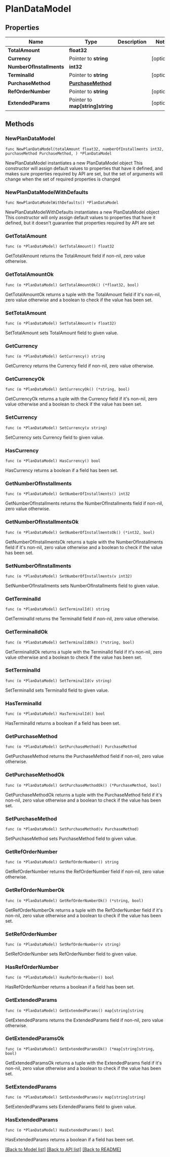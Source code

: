 # PlanDataModel

## Properties

Name | Type | Description | Notes
------------ | ------------- | ------------- | -------------
**TotalAmount** | **float32** |  | 
**Currency** | Pointer to **string** |  | [optional] 
**NumberOfInstallments** | **int32** |  | 
**TerminalId** | Pointer to **string** |  | [optional] 
**PurchaseMethod** | [**PurchaseMethod**](PurchaseMethod.md) |  | 
**RefOrderNumber** | Pointer to **string** |  | [optional] 
**ExtendedParams** | Pointer to **map[string]string** |  | [optional] 

## Methods

### NewPlanDataModel

`func NewPlanDataModel(totalAmount float32, numberOfInstallments int32, purchaseMethod PurchaseMethod, ) *PlanDataModel`

NewPlanDataModel instantiates a new PlanDataModel object
This constructor will assign default values to properties that have it defined,
and makes sure properties required by API are set, but the set of arguments
will change when the set of required properties is changed

### NewPlanDataModelWithDefaults

`func NewPlanDataModelWithDefaults() *PlanDataModel`

NewPlanDataModelWithDefaults instantiates a new PlanDataModel object
This constructor will only assign default values to properties that have it defined,
but it doesn't guarantee that properties required by API are set

### GetTotalAmount

`func (o *PlanDataModel) GetTotalAmount() float32`

GetTotalAmount returns the TotalAmount field if non-nil, zero value otherwise.

### GetTotalAmountOk

`func (o *PlanDataModel) GetTotalAmountOk() (*float32, bool)`

GetTotalAmountOk returns a tuple with the TotalAmount field if it's non-nil, zero value otherwise
and a boolean to check if the value has been set.

### SetTotalAmount

`func (o *PlanDataModel) SetTotalAmount(v float32)`

SetTotalAmount sets TotalAmount field to given value.


### GetCurrency

`func (o *PlanDataModel) GetCurrency() string`

GetCurrency returns the Currency field if non-nil, zero value otherwise.

### GetCurrencyOk

`func (o *PlanDataModel) GetCurrencyOk() (*string, bool)`

GetCurrencyOk returns a tuple with the Currency field if it's non-nil, zero value otherwise
and a boolean to check if the value has been set.

### SetCurrency

`func (o *PlanDataModel) SetCurrency(v string)`

SetCurrency sets Currency field to given value.

### HasCurrency

`func (o *PlanDataModel) HasCurrency() bool`

HasCurrency returns a boolean if a field has been set.

### GetNumberOfInstallments

`func (o *PlanDataModel) GetNumberOfInstallments() int32`

GetNumberOfInstallments returns the NumberOfInstallments field if non-nil, zero value otherwise.

### GetNumberOfInstallmentsOk

`func (o *PlanDataModel) GetNumberOfInstallmentsOk() (*int32, bool)`

GetNumberOfInstallmentsOk returns a tuple with the NumberOfInstallments field if it's non-nil, zero value otherwise
and a boolean to check if the value has been set.

### SetNumberOfInstallments

`func (o *PlanDataModel) SetNumberOfInstallments(v int32)`

SetNumberOfInstallments sets NumberOfInstallments field to given value.


### GetTerminalId

`func (o *PlanDataModel) GetTerminalId() string`

GetTerminalId returns the TerminalId field if non-nil, zero value otherwise.

### GetTerminalIdOk

`func (o *PlanDataModel) GetTerminalIdOk() (*string, bool)`

GetTerminalIdOk returns a tuple with the TerminalId field if it's non-nil, zero value otherwise
and a boolean to check if the value has been set.

### SetTerminalId

`func (o *PlanDataModel) SetTerminalId(v string)`

SetTerminalId sets TerminalId field to given value.

### HasTerminalId

`func (o *PlanDataModel) HasTerminalId() bool`

HasTerminalId returns a boolean if a field has been set.

### GetPurchaseMethod

`func (o *PlanDataModel) GetPurchaseMethod() PurchaseMethod`

GetPurchaseMethod returns the PurchaseMethod field if non-nil, zero value otherwise.

### GetPurchaseMethodOk

`func (o *PlanDataModel) GetPurchaseMethodOk() (*PurchaseMethod, bool)`

GetPurchaseMethodOk returns a tuple with the PurchaseMethod field if it's non-nil, zero value otherwise
and a boolean to check if the value has been set.

### SetPurchaseMethod

`func (o *PlanDataModel) SetPurchaseMethod(v PurchaseMethod)`

SetPurchaseMethod sets PurchaseMethod field to given value.


### GetRefOrderNumber

`func (o *PlanDataModel) GetRefOrderNumber() string`

GetRefOrderNumber returns the RefOrderNumber field if non-nil, zero value otherwise.

### GetRefOrderNumberOk

`func (o *PlanDataModel) GetRefOrderNumberOk() (*string, bool)`

GetRefOrderNumberOk returns a tuple with the RefOrderNumber field if it's non-nil, zero value otherwise
and a boolean to check if the value has been set.

### SetRefOrderNumber

`func (o *PlanDataModel) SetRefOrderNumber(v string)`

SetRefOrderNumber sets RefOrderNumber field to given value.

### HasRefOrderNumber

`func (o *PlanDataModel) HasRefOrderNumber() bool`

HasRefOrderNumber returns a boolean if a field has been set.

### GetExtendedParams

`func (o *PlanDataModel) GetExtendedParams() map[string]string`

GetExtendedParams returns the ExtendedParams field if non-nil, zero value otherwise.

### GetExtendedParamsOk

`func (o *PlanDataModel) GetExtendedParamsOk() (*map[string]string, bool)`

GetExtendedParamsOk returns a tuple with the ExtendedParams field if it's non-nil, zero value otherwise
and a boolean to check if the value has been set.

### SetExtendedParams

`func (o *PlanDataModel) SetExtendedParams(v map[string]string)`

SetExtendedParams sets ExtendedParams field to given value.

### HasExtendedParams

`func (o *PlanDataModel) HasExtendedParams() bool`

HasExtendedParams returns a boolean if a field has been set.


[[Back to Model list]](../README.md#documentation-for-models) [[Back to API list]](../README.md#documentation-for-api-endpoints) [[Back to README]](../README.md)


